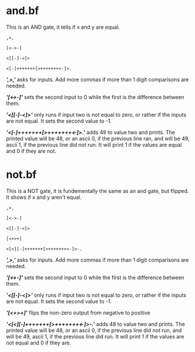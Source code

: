 # and.bf

This is an AND gate, it tells if x and y are equal.

```
,>,

[<->-]

<[[-]-<]>

<[-]+++++++[>+++++++<-]>.

```

***',>,'*** asks for inputs. Add more commas if more than 1 digit comparisons are needed.

***'[<->-]'*** sets the second input to 0 while the first is the difference between them.

***'<[[-]-<]>'*** only runs if input two is not equal to zero, or rather if the inputs are not equal. It sets the second value to -1.

***'<[-]+++++++[>+++++++<-]>.'*** adds 49 to value two and prints. The printed value will be 48, or an ascii 0, if the previous line ran, and will be 49, ascii 1, if the previous line did not run. It will print 1 if the values are equal and 0 if they are not.


# not.bf

This is a NOT gate, it is fundementally the same as an and gate, but flipped. It shows if x and y aren't equal.

```
,>,

[<->-]

<[[-]-<]>

[<+>+]

<[<][-]+++++++[>+++++++<-]>-.
```

***',>,'*** asks for inputs. Add more commas if more than 1 digit comparisons are needed.

***'[<->-]'*** sets the second input to 0 while the first is the difference between them.

***'<[[-]-<]>'*** only runs if input two is not equal to zero, or rather if the inputs are not equal. It sets the second value to -1.

***'[<+>+]'*** flips the non-zero output from negative to positive

***'<[<][-]+++++++[>+++++++<-]>-.'*** adds 48 to value two and prints. The printed value will be 48, or an ascii 0, if the previous line did not run, and will be 49, ascii 1, if the previous line did run. It will print 1 if the values are not equal and 0 if they are.
